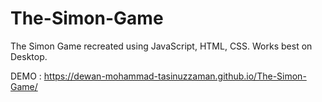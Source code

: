 # The-Simon-Game
The Simon Game recreated using JavaScript, HTML, CSS.
Works best on Desktop.

DEMO : https://dewan-mohammad-tasinuzzaman.github.io/The-Simon-Game/
